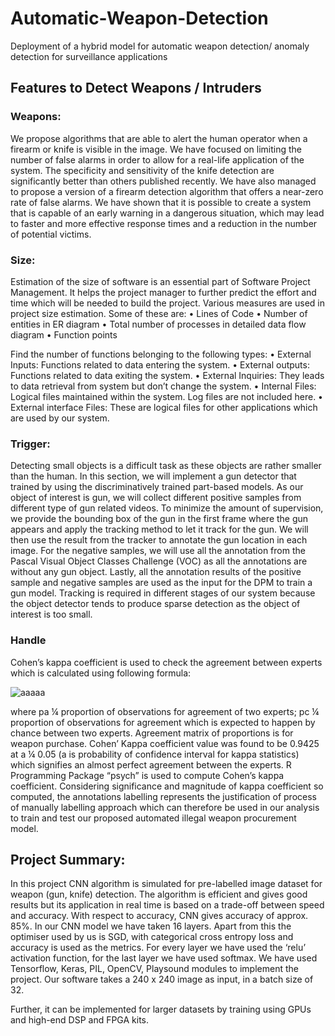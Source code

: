 # Automatic-Weapon-Detection
Deployment of a hybrid model for automatic weapon detection/ anomaly detection for surveillance applications

## Features to Detect Weapons / Intruders
### Weapons: 
We propose algorithms that are able to alert the human operator when a firearm or knife is visible in the image. We have focused on limiting the number of false alarms in order to allow for a real-life application of the system. The specificity and sensitivity of the knife detection are significantly better than others published recently. We have also managed to propose a version of a firearm detection algorithm that offers a near-zero rate of false alarms. We have shown that it is possible to create a system that is capable of an early warning in a dangerous situation, which may lead to faster and more effective response times and a reduction in the number of potential victims.

### Size:
Estimation of the size of software is an essential part of Software Project Management. It helps the project manager to further predict the effort and time which will be needed to build the project. Various measures are used in project size estimation. Some of these are:
•	Lines of Code
•	Number of entities in ER diagram
•	Total number of processes in detailed data flow diagram
•	Function points

Find the number of functions belonging to the following types:
•	External Inputs: Functions related to data entering the system.
•	External outputs: Functions related to data exiting the system.
•	External Inquiries: They leads to data retrieval from system but don’t change the system.
•	Internal Files: Logical files maintained within the system. Log files are not included here.
•	External interface Files: These are logical files for other applications which are used by our system.



### Trigger:
Detecting small objects is a difficult task as these objects are rather smaller than the human. In this section, we will implement a gun detector that trained by using the discriminatively trained part-based models. As our object of interest is gun, we will collect different positive samples from different type of gun related videos. To minimize the amount of supervision, we provide the bounding box of the gun in the first frame where the gun appears and apply the tracking method to let it track for the gun. We will then use the result from the tracker to annotate the gun location in each image. For the negative samples, we will use all the annotation from the Pascal Visual Object Classes Challenge (VOC) as all the annotations are without any gun object. Lastly, all the annotation results of the positive sample and negative samples are used as the input for the DPM to train a gun model. Tracking is required in different stages of our system because the object detector tends to produce sparse detection as the object of interest is too small. 

### Handle
Cohen’s kappa coefficient is used to check the agreement between experts which is calculated using following formula:

![aaaaa](https://user-images.githubusercontent.com/65353861/119645517-bb521a00-be3b-11eb-8683-aa4e9fff1c0c.png)
 
where pa ¼ proportion of observations for agreement of two experts; pc ¼ proportion of observations for agreement which is expected to happen by chance between two experts. Agreement matrix of proportions is for weapon purchase. Cohen’ Kappa coefficient value was found to be 0.9425 at a ¼ 0.05 (a is probability of confidence interval for kappa statistics) which signifies an almost perfect agreement between the experts. R Programming Package “psych” is used to compute Cohen’s kappa coefficient. Considering significance and magnitude of kappa coefficient so computed, the annotations labelling represents the justification of process of manually labelling approach which can therefore be used in our analysis to train and test our proposed automated illegal weapon procurement model.

## Project Summary:
In this project CNN algorithm is simulated for pre-labelled image dataset for weapon (gun, knife) detection. The algorithm is efficient and gives good results but its application in real time is based on a trade-off between speed and accuracy. With respect to accuracy, CNN gives accuracy of approx. 85%. In our CNN model we have taken 16 layers. Apart from this the optimiser used by us is SGD, with categorical cross entropy loss and accuracy is used as the metrics. For every layer we have used the ‘relu’ activation function, for the last layer we have used softmax. We have used Tensorflow, Keras, PIL, OpenCV, Playsound modules to implement the project. Our software takes a 240 x 240 image as input, in a batch size of 32.

Further, it can be implemented for larger datasets by training using GPUs and high-end DSP and FPGA kits.
